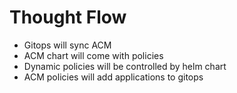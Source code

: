 # Thought Flow

- Gitops will sync ACM
- ACM chart will come with policies
- Dynamic policies will be controlled by helm chart
- ACM policies will add applications to gitops
